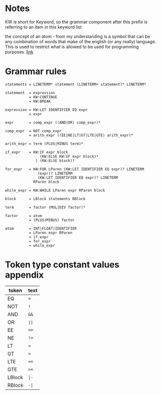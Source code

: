 # Notes
KW is short for Keyword, so the grammar component after this prefix is referring to an item in this keyword list

the concept of an atom - from my understanding is a symbol that can be any combination of words that make of the english (or any really) language.
This is used to restrict what is allowed to be used for programming purposes. 
[link](http://www.cburch.com/cs/150/reading/grammar/index.html)

# Grammar rules
```
statements = LINETERM* statement (LINETERM+ statement)* LINETERM*

statement  = expression
           = KW:CONTINUE
           = KW:BREAK

expression = KW:LET IDENTIFIER EQ expr 
           = expr

expr       = comp_expr ((AND|OR) comp_expr)*

comp_expr  = NOT comp_expr
           = arith_expr ((EE|NE|LT|GT|LTE|GTE) arith_expr)*

arith_expr = term (PLUS|MINUS term)*

if_expr    = KW:IF expr block
                (KW:ELSE KW:IF expr block)*
              | (KW:ELSE block)?

for_expr   = KW:FOR LParen (KW:LET IDENTIFIER EQ expr)? LINETERM
               (expr)? LINETERM
               (KW:LET IDENTIFIER EQ expr)? LINETERM
             RParen block

while_expr = KW:WHILE LParen expr RParen block

block      = LBlock statements RBlock

term       = factor (MUL|DIV factor)*

factor     = atom
           = (PLUS|MINUS) factor

atom       = INT|FLOAT|IDENTIFIER
           = LParen expr RParen
           = if_expr
           = for_expr
           = while_expr
```

           
# Token type constant values appendix
| token | text |
| - | - |
| EQ | `=` |
| NOT | `!` |
| AND | `&&` |
| OR | `\|\|` |
| EE | `==` |
| NE | `!=` |
| LT | `<` |
| GT | `>` |
| LTE | `<=` |
| GTE | `>=` |
| LBlock | `\|-` |
| RBlock | `-\|` |
